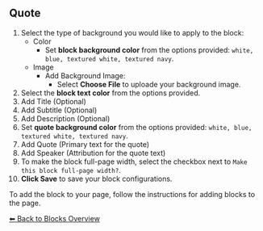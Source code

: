 ## Quote

1. Select the type of background you would like to apply to the block:
   - Color
     - Set **block background color** from the options provided: `white, blue, textured white, textured navy`.
   - Image
     - Add Background Image:
       - Select **Choose File** to uploade your background image.
2. Select the **block text color** from the options provided.
3. Add Title (Optional)
4. Add Subtitle (Optional)
5. Add Description (Optional)
6. Set **quote background color** from the options provided: `white, blue, textured white, textured navy`.
7. Add Quote (Primary text for the quote)
8. Add Speaker (Attribution for the quote text)
9. To make the block full-page width, select the checkbox next to `Make this block full-page width?`.
10. **Click Save** to save your block configurations.

To add the block to your page, follow the instructions for adding blocks to the page.

[⬅︎ Back to Blocks Overview](/Style-Templates/blocks/general)
